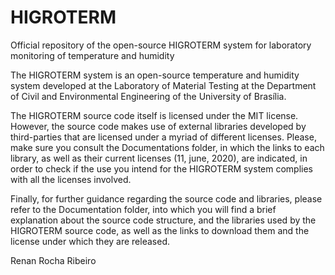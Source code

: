 # HIGROTERM
Official repository of the open-source HIGROTERM system for laboratory monitoring of temperature and humidity

The HIGROTERM system is an open-source temperature and humidity system developed at the Laboratory of Material Testing at the Department of Civil and Environmental Engineering of the University of Brasília.

The HIGROTERM source code itself is licensed under the MIT license. However, the source code makes use of external libraries developed by third-parties that are licensed under a myriad of different licenses. Please, make sure you consult the Documentations folder, in which the links to each library, as well as their current licenses (11, june, 2020), are indicated, in order to check if the use you intend for the HIGROTERM system complies with all the licenses involved.

Finally, for further guidance regarding the source code and libraries, please refer to the Documentation folder, into which you will find a brief explanation about the source code structure, and the libraries used by the HIGROTERM source code, as well as the links to download them and the license under which they are released.

Renan Rocha Ribeiro
